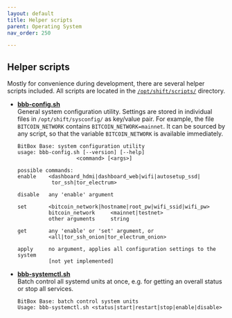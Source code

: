 ```yaml
---
layout: default
title: Helper scripts
parent: Operating System
nav_order: 250

---
```

## Helper scripts

Mostly for convenience during development, there are several helper scripts included. All scripts are located in the [`/opt/shift/scripts/`](https://github.com/digitalbitbox/bitbox-base/tree/master/armbian/base/scripts) directory.

* [**bbb-config.sh**](https://github.com/digitalbitbox/bitbox-base/blob/master/armbian/base/scripts/bbb-config.sh)  
  General system configuration utility. 
  Settings are stored in individual files in `/opt/shift/sysconfig/` as key/value pair. 
  For example, the file `BITCOIN_NETWORK` contains `BITCOIN_NETWORK=mainnet`. 
  It can be sourced by any script, so that the variable `BITCOIN_NETWORK` is available immediately.
  ```
  BitBox Base: system configuration utility
  usage: bbb-config.sh [--version] [--help]
                     <command> [<args>]

  possible commands:
  enable    <dashboard_hdmi|dashboard_web|wifi|autosetup_ssd|
             tor_ssh|tor_electrum>

  disable   any 'enable' argument

  set       <bitcoin_network|hostname|root_pw|wifi_ssid|wifi_pw>
            bitcoin_network     <mainnet|testnet>
            other arguments     string

  get       any 'enable' or 'set' argument, or
            <all|tor_ssh_onion|tor_electrum_onion>

  apply     no argument, applies all configuration settings to the system 
            [not yet implemented]
  ```

* [**bbb-systemctl.sh**](https://github.com/digitalbitbox/bitbox-base/blob/master/armbian/base/scripts/bbb-systemctl.sh)  
  Batch control all systemd units at once, e.g. for getting an overall status or stop all services.
  ```
  BitBox Base: batch control system units
  Usage: bbb-systemctl.sh <status|start|restart|stop|enable|disable>
  ```
